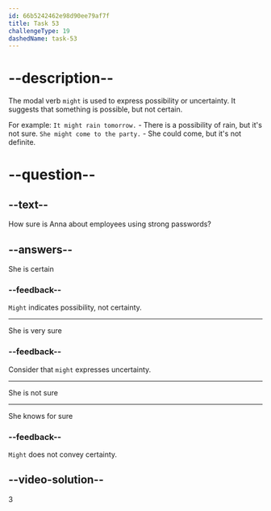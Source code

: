 ```yaml
---
id: 66b5242462e98d90ee79af7f
title: Task 53
challengeType: 19
dashedName: task-53
---
```


<!--
AUDIO REFERENCE:
Anna: It concerns me that some employees might not be using strong passwords.
-->

# --description--

The modal verb `might` is used to express possibility or uncertainty. It suggests that something is possible, but not certain.

For example:
`It might rain tomorrow.` - There is a possibility of rain, but it's not sure.
`She might come to the party.` - She could come, but it's not definite.

# --question--

## --text--

How sure is Anna about employees using strong passwords?

## --answers--

She is certain

### --feedback--

`Might` indicates possibility, not certainty.

---

She is very sure

### --feedback--

Consider that `might` expresses uncertainty.

---

She is not sure

---

She knows for sure

### --feedback--

`Might` does not convey certainty. 

## --video-solution--

3
